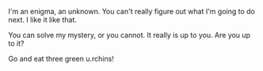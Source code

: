 I'm an enigma, an unknown. You can't really figure out what I'm going to do next. I like it like that.

You can solve my mystery, or you cannot.
It really is up to you. Are you up to it?

Go and eat three green u.rchins!
